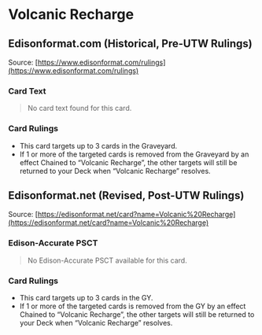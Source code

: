 # Volcanic Recharge

## Edisonformat.com (Historical, Pre-UTW Rulings)

Source: [https://www.edisonformat.com/rulings](https://www.edisonformat.com/rulings)

### Card Text

> No card text found for this card.

### Card Rulings

*   This card targets up to 3 cards in the Graveyard.
*   If 1 or more of the targeted cards is removed from the Graveyard by an effect Chained to “Volcanic Recharge”, the other targets will still be returned to your Deck when “Volcanic Recharge” resolves.

## Edisonformat.net (Revised, Post-UTW Rulings)

Source: [https://edisonformat.net/card?name=Volcanic%20Recharge](https://edisonformat.net/card?name=Volcanic%20Recharge)

### Edison-Accurate PSCT

> No Edison-Accurate PSCT available for this card.

### Card Rulings

*   This card targets up to 3 cards in the GY.
*   If 1 or more of the targeted cards is removed from the GY by an effect Chained to “Volcanic Recharge”, the other targets will still be returned to your Deck when “Volcanic Recharge” resolves.
            